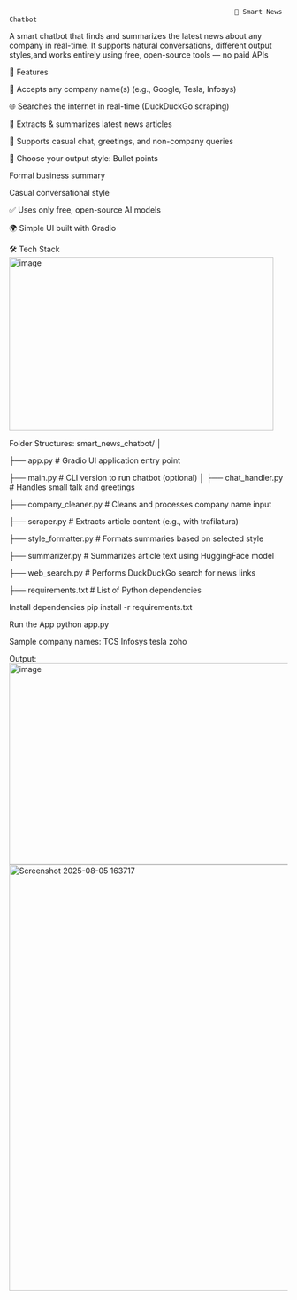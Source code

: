                                                              🧠 Smart News Chatbot
A smart chatbot that finds and summarizes the latest news about any company in real-time. It supports natural conversations, different output styles,and works entirely using free, open-source tools — no paid APIs

🚀 Features


🔎 Accepts any company name(s) (e.g., Google, Tesla, Infosys)

🌐 Searches the internet in real-time (DuckDuckGo scraping)

📰 Extracts & summarizes latest news articles

💬 Supports casual chat, greetings, and non-company queries

🎨 Choose your output style:
Bullet points

Formal business summary

Casual conversational style

✅ Uses only free, open-source AI models

🌍 Simple UI built with Gradio

🛠️ Tech Stack
<img width="478" height="314" alt="image" src="https://github.com/user-attachments/assets/d7f50e4c-83cd-4d9d-b620-3d45fc217c0c" />

Folder Structures:
smart_news_chatbot/
│

├── app.py                        # Gradio UI application entry point

├── main.py                       # CLI version to run chatbot (optional)
│
├── chat_handler.py               # Handles small talk and greetings

├── company_cleaner.py            # Cleans and processes company name input

├── scraper.py                    # Extracts article content (e.g., with trafilatura)

├── style_formatter.py            # Formats summaries based on selected style

├── summarizer.py                 # Summarizes article text using HuggingFace model

├── web_search.py                 # Performs DuckDuckGo search for news links


├── requirements.txt              # List of Python dependencies

Install dependencies
pip install -r requirements.txt

Run the App
python app.py

Sample company names:
TCS
Infosys
tesla
zoho

Output:
<img width="781" height="364" alt="image" src="https://github.com/user-attachments/assets/a96aa7de-18ee-4a50-95ed-01cb43b8eadd" />
<img width="1523" height="770" alt="Screenshot 2025-08-05 163717" src="https://github.com/user-attachments/assets/13ca6610-cf81-4273-be62-a7c5e4e6d4f8" />



